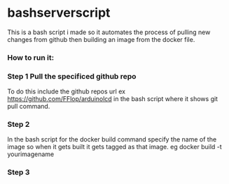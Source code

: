 # bashserverscript
This is a bash script i made so it automates the process of pulling new changes from github then building an image from the docker file.


### How to run it:

### Step 1 Pull the specificed github repo 
To do this include the github repos url ex https://github.com/FFlop/arduinolcd in the bash script where it shows git pull command.


### Step 2 

In the bash script for the docker build command specify the name of the image so when it gets built it gets tagged as that image. eg docker build -t yourimagename

### Step 3

